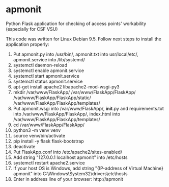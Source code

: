 # apmonit
Python Flask application for checking of access points' workability (especially for CSF VSU)

This code was written for Linux Debian 9.5. Follow next steps to install the application properly:
1) Put apmonit.py into /usr/bin/, apmonit.txt into usr/local/etc/, apmonit.service into /lib/systemd/
2) systemctl daemon-reload
3) systemctl enable apmonit.service
4) systemctl start apmonit.service
5) systemctl status apmonit.service
6) apt-get install apache2 libapache2-mod-wsgi-py3 
7) mkdir /var/www/FlaskApp/ /var/www/FlaskApp/FlaskApp/ /var/www/FlaskApp/FlaskApp/static/ /var/www/FlaskApp/FlaskApp/templates/
8) Put apmonit.wsgi into /var/www/FlaskApp/, __init__.py and requirements.txt into /var/www/FlaskApp/FlaskApp/, index.html into /var/www/FlaskApp/FlaskApp/templates/
9) cd /var/www/FlaskApp/FlaskApp/
10) python3 -m venv venv
11) source venv/bin/activate
12) pip install -y flask flask-bootstrap
13) deactivate
14) Put FlaskApp.conf into /etc/apache2/sites-enabled/
15) Add string "127.0.0.1 localhost apmonit" into /etc/hosts
16) systemctl restart apache2.service
17) If your host OS is Windows, add string "{IP-address of Virtual Machine} apmonit" into C:\Windows\System32\drivers\etc\hosts
18) Enter in address line of your browser: http://apmonit

